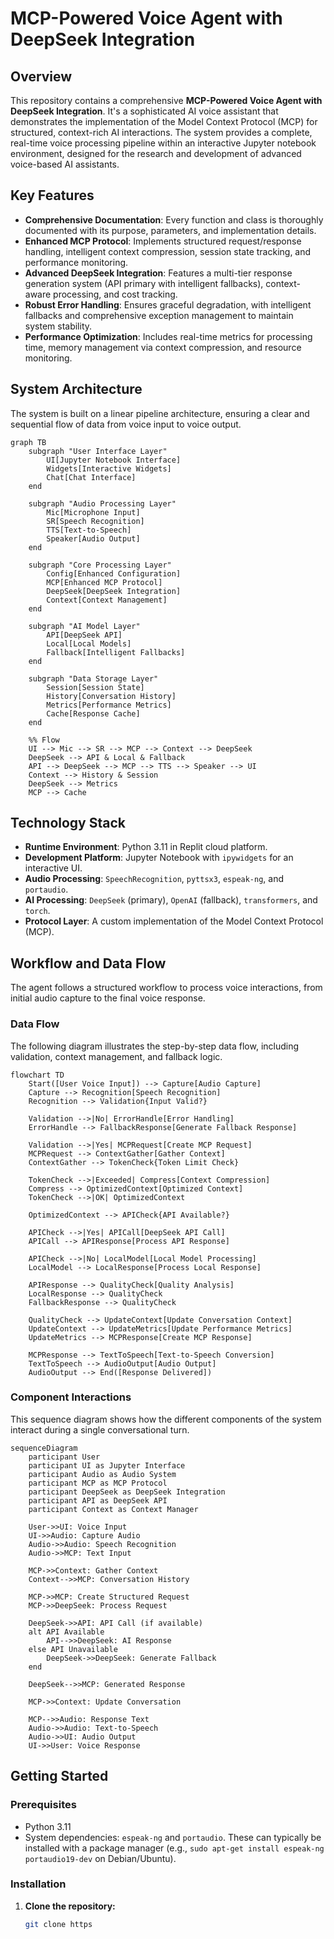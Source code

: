  # MCP-Powered Voice Agent with DeepSeek Integration

## Overview

This repository contains a comprehensive **MCP-Powered Voice Agent with DeepSeek Integration**. It's a sophisticated AI voice assistant that demonstrates the implementation of the Model Context Protocol (MCP) for structured, context-rich AI interactions. The system provides a complete, real-time voice processing pipeline within an interactive Jupyter notebook environment, designed for the research and development of advanced voice-based AI assistants.

## Key Features

-   **Comprehensive Documentation**: Every function and class is thoroughly documented with its purpose, parameters, and implementation details.
-   **Enhanced MCP Protocol**: Implements structured request/response handling, intelligent context compression, session state tracking, and performance monitoring.
-   **Advanced DeepSeek Integration**: Features a multi-tier response generation system (API primary with intelligent fallbacks), context-aware processing, and cost tracking.
-   **Robust Error Handling**: Ensures graceful degradation, with intelligent fallbacks and comprehensive exception management to maintain system stability.
-   **Performance Optimization**: Includes real-time metrics for processing time, memory management via context compression, and resource monitoring.

## System Architecture

The system is built on a linear pipeline architecture, ensuring a clear and sequential flow of data from voice input to voice output.

```mermaid
graph TB
    subgraph "User Interface Layer"
        UI[Jupyter Notebook Interface]
        Widgets[Interactive Widgets]
        Chat[Chat Interface]
    end
    
    subgraph "Audio Processing Layer"
        Mic[Microphone Input]
        SR[Speech Recognition]
        TTS[Text-to-Speech]
        Speaker[Audio Output]
    end
    
    subgraph "Core Processing Layer"
        Config[Enhanced Configuration]
        MCP[Enhanced MCP Protocol]
        DeepSeek[DeepSeek Integration]
        Context[Context Management]
    end
    
    subgraph "AI Model Layer"
        API[DeepSeek API]
        Local[Local Models]
        Fallback[Intelligent Fallbacks]
    end
    
    subgraph "Data Storage Layer"
        Session[Session State]
        History[Conversation History]
        Metrics[Performance Metrics]
        Cache[Response Cache]
    end
    
    %% Flow
    UI --> Mic --> SR --> MCP --> Context --> DeepSeek
    DeepSeek --> API & Local & Fallback
    API --> DeepSeek --> MCP --> TTS --> Speaker --> UI
    Context --> History & Session
    DeepSeek --> Metrics
    MCP --> Cache
```

## Technology Stack

-   **Runtime Environment**: Python 3.11 in Replit cloud platform.
-   **Development Platform**: Jupyter Notebook with `ipywidgets` for an interactive UI.
-   **Audio Processing**: `SpeechRecognition`, `pyttsx3`, `espeak-ng`, and `portaudio`.
-   **AI Processing**: `DeepSeek` (primary), `OpenAI` (fallback), `transformers`, and `torch`.
-   **Protocol Layer**: A custom implementation of the Model Context Protocol (MCP).

## Workflow and Data Flow

The agent follows a structured workflow to process voice interactions, from initial audio capture to the final voice response.

### Data Flow

The following diagram illustrates the step-by-step data flow, including validation, context management, and fallback logic.

```mermaid
flowchart TD
    Start([User Voice Input]) --> Capture[Audio Capture]
    Capture --> Recognition[Speech Recognition]
    Recognition --> Validation{Input Valid?}
    
    Validation -->|No| ErrorHandle[Error Handling]
    ErrorHandle --> FallbackResponse[Generate Fallback Response]
    
    Validation -->|Yes| MCPRequest[Create MCP Request]
    MCPRequest --> ContextGather[Gather Context]
    ContextGather --> TokenCheck{Token Limit Check}
    
    TokenCheck -->|Exceeded| Compress[Context Compression]
    Compress --> OptimizedContext[Optimized Context]
    TokenCheck -->|OK| OptimizedContext
    
    OptimizedContext --> APICheck{API Available?}
    
    APICheck -->|Yes| APICall[DeepSeek API Call]
    APICall --> APIResponse[Process API Response]
    
    APICheck -->|No| LocalModel[Local Model Processing]
    LocalModel --> LocalResponse[Process Local Response]
    
    APIResponse --> QualityCheck[Quality Analysis]
    LocalResponse --> QualityCheck
    FallbackResponse --> QualityCheck
    
    QualityCheck --> UpdateContext[Update Conversation Context]
    UpdateContext --> UpdateMetrics[Update Performance Metrics]
    UpdateMetrics --> MCPResponse[Create MCP Response]
    
    MCPResponse --> TextToSpeech[Text-to-Speech Conversion]
    TextToSpeech --> AudioOutput[Audio Output]
    AudioOutput --> End([Response Delivered])
```

### Component Interactions

This sequence diagram shows how the different components of the system interact during a single conversational turn.

```mermaid
sequenceDiagram
    participant User
    participant UI as Jupyter Interface
    participant Audio as Audio System
    participant MCP as MCP Protocol
    participant DeepSeek as DeepSeek Integration
    participant API as DeepSeek API
    participant Context as Context Manager
    
    User->>UI: Voice Input
    UI->>Audio: Capture Audio
    Audio->>Audio: Speech Recognition
    Audio->>MCP: Text Input
    
    MCP->>Context: Gather Context
    Context-->>MCP: Conversation History
    
    MCP->>MCP: Create Structured Request
    MCP->>DeepSeek: Process Request
    
    DeepSeek->>API: API Call (if available)
    alt API Available
        API-->>DeepSeek: AI Response
    else API Unavailable
        DeepSeek->>DeepSeek: Generate Fallback
    end
    
    DeepSeek-->>MCP: Generated Response
    
    MCP->>Context: Update Conversation
    
    MCP-->>Audio: Response Text
    Audio->>Audio: Text-to-Speech
    Audio->>UI: Audio Output
    UI->>User: Voice Response
```

## Getting Started

### Prerequisites

-   Python 3.11
-   System dependencies: `espeak-ng` and `portaudio`. These can typically be installed with a package manager (e.g., `sudo apt-get install espeak-ng portaudio19-dev` on Debian/Ubuntu).

### Installation

1.  **Clone the repository:**
    ```bash
    git clone https
